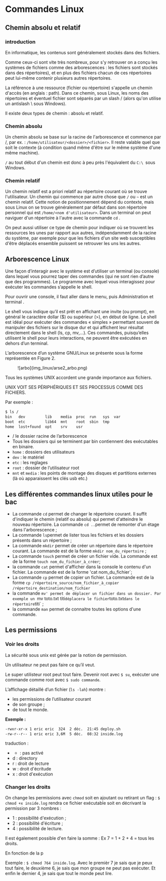 # Commandes Linux

## Chemin absolu et relatif

### introduction

En informatique, les contenus sont généralement stockés dans des fichiers.

Comme ceux-ci sont vite très nombreux, pour s'y retrouver on a conçu les systèmes de fichiers comme des arborescences : les fichiers sont stockés dans des répertoires), et en plus des fichiers chacun de ces répertoires peut lui-même contenir plusieurs autres répertoires.

La référence à une ressource (fichier ou répertoire) s'appelle un chemin d'accès (en anglais : path). Dans ce chemin, sous Linux, les noms des répertoires et éventuel fichier sont séparés par un slash / (alors qu'on utilise un antislash \ sous Windows).

Il existe deux types de chemin : absolu et relatif.

### Chemin absolu

Un chemin absolu se base sur la racine de l'arborescence et commence par /, par ex. : `/home/utilisateur/<dossier>/<fichier>`. Il reste valable quel que soit le contexte (à condition quand même d'être sur le même système d'une même machine).

`/` au tout début d'un chemin est donc à peu près l'équivalent du `C:\ `sous Windows.

### Chemin relatif

Un chemin relatif est a priori relatif au répertoire courant où se trouve l'utilisateur. Un chemin qui commence par autre chose que `/` ou `~` est un chemin relatif. Cette notion de positionnement dépend du contexte, mais sous Linux on se trouve généralement par défaut dans son répertoire personnel qui est `/home/<nom d'utilisateur>`. Dans un terminal on peut naviguer d'un répertoire à l'autre avec la commande `cd` .

On peut aussi utiliser ce type de chemin pour indiquer où se trouvent les ressources les unes par rapport aux autres, indépendamment de la racine du système, par exemple pour que les fichiers d'un site web susceptibles d'être déplacés ensemble puissent se retrouver les uns les autres.

## Arborescence Linux

Une façon d’interagir avec le système est d’utiliser un terminal (ou console) dans lequel vous pourrez taper des commandes (qui ne sont rien d’autre que des programmes). Le programme avec lequel vous interagissez pour exécuter les
commandes s’appelle le shell.

Pour ouvrir une console, il faut aller dans le menu, puis Administration et terminal .

Le shell vous indique qu’il est prêt en affichant une invite (ou prompt), en général le caractère dollar ($\$$) ou supérieur ($>$), en début de ligne. Le shell est idéal pour exécuter des commandes « simples » permettant souvent de manipuler des fichiers sur le disque dur et qui affichent leur résultat directement dans le shell (ls, cp, mv,...). Ces commandes, puisqu’elles
utilisent le shell pour leurs interactions, ne peuvent être exécutées en dehors d’un terminal.

L’arborescence d’un système GNU/Linux se présente sous la forme représentée en Figure 2.

<figure markdown>
![arbo](img_linux/arse2_arbo.png)
</figure>

Tous les systèmes UNIX accordent une grande importance aux fichiers.

UNIX VOIT SES PÉRIPHÉRIQUES ET SES PROCESSUS COMME DES FICHIERS.

Par exemple :
``` shell
$ ls /
bin   dev         lib    media  proc  run   sys  var
boot  etc         lib64  mnt    root  sbin  tmp
home  lost+found  opt    srv    usr
```

* / le dossier racine de l’arborescence
* Tous les dossiers qui se terminent par bin contiennent des exécutables en binaire.
* `home` : dossiers des utilisateurs
* `dev` : le matériel
* `etc` : les reglages
* `root` : dossier de l’utilisateur root
* `mnt` et `media` : les points de montage des disques et partitions externes (là où apparaissent les clés usb etc.)

## Les différentes commandes linux utiles pour le bac

* La commande `cd` permet de changer le répertoire courant. Il suffit d'indiquer le chemin (relatif ou absolu) qui permet d'atteindre le nouveau répertoire. La commande `cd ..`permet de remonter d'un étage dans l'arborescence ;
* La commande `ls`permet de lister tous les fichiers et les dossiers présents dans un répertoire ;
* La commande `mkdir` permet de créer un répertoire dans le répertoire courant. La commande est de la forme `mkdir nom_du_répertoire` ;
* La commande `touch` permet de créer un fichier vide. La commande est de la forme `touch nom_du_fichier_à_créer`;
* la commande `cat` permet d'afficher dans la console le contenu d'un fichier. La commande est de la forme 'cat nom_du_fichier`;
* La commande `cp` permet de copier un fichier. La commande est de la forme `cp /répertoire_source/nom_fichier_à_copier /répertoire_destination/nom_fichier`
* la commande `mv' permet de déplacer un fichier dans un dossier. Par exemple un `mv toto.txt titi` déplacera le fichier `toto.txt` dans le répertoire `titi` ;
* la commande `man` permet de connaitre toutes les options d'une commande.

## Les permissions

### Voir les droits

La sécurité sous unix est gérée par la notion de permission.

Un utilisateur ne peut pas faire ce qu’il veut. 

Le super utilisteur root peut tout faire. Devenir root avec `$ su`, exécuter une commande comme root avec `$ sudo commande`.

L’affichage détaillé d’un fichier (`ls -lah`) montre :

* les permissions de l’utilisateur courant
* de son groupe ;
* de tout le monde.

**Exemple :**

``` shell
-rwxr-xr-x 1 eric eric  324  2 déc.  21:45 deploy.sh
-rw-r--r-- 1 eric eric 3,6M  5 déc.  08:32 inside.log
```

traduction :

* - : pas activé
* d : directory
* r : droit de lecture
* w : droit d'écritude
* x : droit d'exécution

### Changer les droits

On change les permissions avec `chmod` soit en ajoutant ou retirant un flag : `$ chmod +x inside.log` rendra ce fichier exécutable soit en décrivant la permission par 3 nombres : 

* 1 : possibilité d'exécution ;
* 2 : possibilité d'écriture ;
* 4 : possibilité de lecture.

Il est également possible d'en faire la somme : Ex 7 = 1 + 2 + 4 = tous les droits.

En fonction de la p

Exemple : `$ chmod 764 inside.log`. Avec le premièr 7 je sais que je peux tout faire, le deuxième 6, je sais que mon groupe ne peut pas exécuter. Et enfin le dernier 4, je sais que tout le monde peut lire.